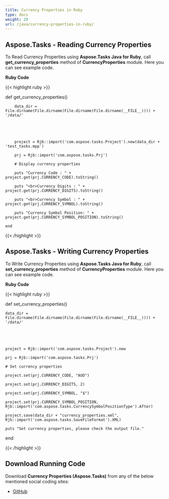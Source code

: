 ```yaml
---
title: Currency Properties in Ruby
type: docs
weight: 20
url: /java/currency-properties-in-ruby/
---
```


## **Aspose.Tasks - Reading Currency Properties**
To Read Currency Properties using **Aspose.Tasks Java for Ruby**, call **get_currency_properties** method of **CurrencyProperties** module. Here you can see example code.

**Ruby Code**

{{< highlight ruby >}}

 def get_currency_properties()

        data_dir = File.dirname(File.dirname(File.dirname(File.dirname(__FILE__)))) + '/data/'



       

        project = Rjb::import('com.aspose.tasks.Project').new(data_dir + 'test_tasks.mpp')

        prj = Rjb::import('com.aspose.tasks.Prj')

        # Display currency properties

        puts "Currency Code : " + project.get(prj.CURRENCY_CODE).toString()

        puts "<br>Currency Digits : " + project.get(prj.CURRENCY_DIGITS).toString()

        puts "<br>Currency Symbol : " + project.get(prj.CURRENCY_SYMBOL).toString()

        puts "Currency Symbol Position: " + project.get(prj.CURRENCY_SYMBOL_POSITION).toString()

    end

{{< /highlight >}}
## **Aspose.Tasks - Writing Currency Properties**
To Write Currency Properties using **Aspose.Tasks Java for Ruby**, call **set_currency_properties** method of **CurrencyProperties** module. Here you can see example code.

**Ruby Code**

{{< highlight ruby >}}

 def set_currency_properties()

    data_dir = File.dirname(File.dirname(File.dirname(File.dirname(__FILE__)))) + '/data/'



   

    project = Rjb::import('com.aspose.tasks.Project').new

    prj = Rjb::import('com.aspose.tasks.Prj')

    # Set currency properties

    project.set(prj.CURRENCY_CODE, "AUD")

    project.set(prj.CURRENCY_DIGITS, 2)

    project.set(prj.CURRENCY_SYMBOL, "$")

    project.set(prj.CURRENCY_SYMBOL_POSITION, Rjb::import('com.aspose.tasks.CurrencySymbolPositionType').After)

    project.save(data_dir + "currency_properties.xml", Rjb::import('com.aspose.tasks.SaveFileFormat').XML)

    puts "Set currency properties, please check the output file."

end

{{< /highlight >}}
## **Download Running Code**
Download **Currency Properties (Aspose.Tasks)** from any of the below mentioned social coding sites:

- [GitHub](https://github.com/aspose-tasks/Aspose.Tasks-for-Java/blob/master/Plugins/Aspose_Tasks_Java_for_Ruby/lib/asposetasksjava/Projects/currencyproperties.rb)
